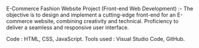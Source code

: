 E-Commerce Fashion Website Project (Front-end Web Development) :-
 The objective is to design and implement a cutting-edge front-end for an E-commerce website, combining creativity and technical.
 Proficiency to deliver a seamless and responsive user interface. 
 
 Code : HTML, CSS, JavaScript.
 Tools used : Visual Studio Code, GitHub.
